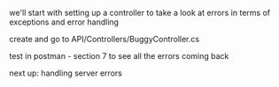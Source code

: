 we'll start with setting up a controller to take a look at errors in terms of exceptions and error handling

create and go to API/Controllers/BuggyController.cs

test in postman - section 7 to see all the errors coming back

next up: handling server errors
